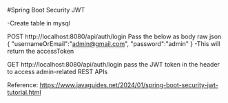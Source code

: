 #Spring Boot Security JWT 

-Create table in mysql

POST http://localhost:8080/api/auth/login
Pass the below as body raw json
{
    "usernameOrEmail":"admin@gmail.com",
    "password":"admin"
}
-This will return the accessToken


GET http://localhost:8080/api/auth/login
pass the JWT token in the header to access admin-related REST APIs


Reference:
https://www.javaguides.net/2024/01/spring-boot-security-jwt-tutorial.html
